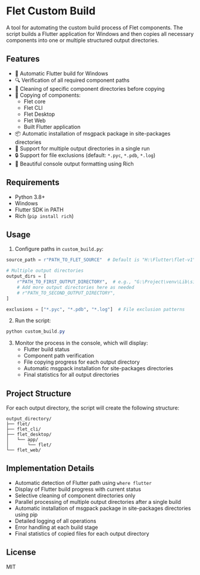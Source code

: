 # Flet Custom Build

A tool for automating the custom build process of Flet components. The script builds a Flutter application for Windows and then copies all necessary components into one or multiple structured output directories.

## Features

- 🚀 Automatic Flutter build for Windows
- 🔍 Verification of all required component paths
- 🧹 Cleaning of specific component directories before copying
- 📁 Copying of components:
  - Flet core
  - Flet CLI
  - Flet Desktop
  - Flet Web
  - Built Flutter application
- 📦 Automatic installation of msgpack package in site-packages directories
- 🔀 Support for multiple output directories in a single run
- 🔒 Support for file exclusions (default: `*.pyc`, `*.pdb`, `*.log`)
- 🎨 Beautiful console output formatting using Rich

## Requirements

- Python 3.8+
- Windows
- Flutter SDK in PATH
- Rich (`pip install rich`)

## Usage

1. Configure paths in `custom_build.py`:

```python
source_path = r"PATH_TO_FLET_SOURCE"  # Default is "H:\Flutter\flet-v1"

# Multiple output directories
output_dirs = [
    r"PATH_TO_FIRST_OUTPUT_DIRECTORY",  # e.g., "G:\Project\venv\Lib\site-packages"
    # Add more output directories here as needed
    # r"PATH_TO_SECOND_OUTPUT_DIRECTORY",
]

exclusions = ["*.pyc", "*.pdb", "*.log"]  # File exclusion patterns
```

2. Run the script:

```powershell
python custom_build.py
```

3. Monitor the process in the console, which will display:
   - Flutter build status
   - Component path verification
   - File copying progress for each output directory
   - Automatic msgpack installation for site-packages directories
   - Final statistics for all output directories

## Project Structure

For each output directory, the script will create the following structure:

```
output_directory/
├── flet/
├── flet_cli/
├── flet_desktop/
│   └── app/
│       └── flet/
└── flet_web/
```

## Implementation Details

- Automatic detection of Flutter path using `where flutter`
- Display of Flutter build progress with current status
- Selective cleaning of component directories only
- Parallel processing of multiple output directories after a single build
- Automatic installation of msgpack package in site-packages directories using pip
- Detailed logging of all operations
- Error handling at each build stage
- Final statistics of copied files for each output directory

## License

MIT
